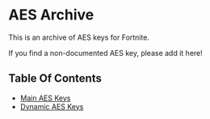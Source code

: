 # AES Archive
This is an archive of AES keys for Fortnite.

If you find a non-documented AES key, please add it here!

## Table Of Contents
- [Main AES Keys](https://github.com/NotFakeAdam/FortniteAES/tree/main/AES%20Keys)
- [Dynamic AES Keys](https://github.com/NotFakeAdam/FortniteAES/tree/main/AES%20Keys/Dynamic%20AES%20Keys)
